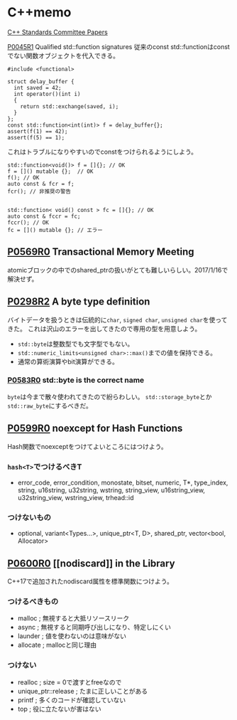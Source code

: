 # C++memo
[C++ Standards Committee Papers](http://www.open-std.org/jtc1/sc22/wg21/docs/papers/)


[P0045R1](http://www.open-std.org/jtc1/sc22/wg21/docs/papers/2017/p0045r1.pdf) Qualified std::function  signatures
従来のconst std::functionはconstでない関数オブジェクトを代入できる。

```
#include <functional>

struct delay_buffer {
  int saved = 42;
  int operator()(int i)
  {
    return std::exchange(saved, i);
  }
};
const std::function<int(int)> f = delay_buffer{};
assert(f(1) == 42);
assert(f(5) == 1);
```

これはトラブルになりやすいのでconstをつけられるようにしよう。

```
std::function<void()> f = []{}; // OK
f = []() mutable {};  // OK
f(); // OK
auto const & fcr = f;
fcr(); // 非推奨の警告


std::function< void() const > fc = []{}; // OK
auto const & fccr = fc;
fccr(); // OK
fc = []() mutable {}; // エラー
```

## [P0569R0](http://www.open-std.org/jtc1/sc22/wg21/docs/papers/2017/p0569r0.pdf)  Transactional Memory Meeting
atomicブロックの中でのshared_ptrの扱いがとても難しいらしい。2017/1/16で解決せず。

## [P0298R2](http://www.open-std.org/JTC1/SC22/WG21/docs/papers/2016/p0298r2.pdf) A byte type definition
バイトデータを扱うときは伝統的に`char`, `signed char`, `unsigned char`を使ってきた。
これは沢山のエラーを出してきたので専用の型を用意しよう。

* `std::byte`は整数型でも文字型でもない。
* `std::numeric_limits<unsigned char>::max()`までの値を保持できる。
* 通常の算術演算やbit演算ができる。

### [P0583R0](http://www.open-std.org/jtc1/sc22/wg21/docs/papers/2017/p0583r0.pdf) std::byte is the correct name
`byte`は今まで散々使われてきたので紛らわしい。
`std::storage_byte`とか`std::raw_byte`にするべきだ。

## [P0599R0](http://www.open-std.org/jtc1/sc22/wg21/docs/papers/2017/p0599r0.pdf) noexcept for Hash Functions
Hash関数でnoexceptをつけてよいところにはつけよう。

### `hash<T>`でつけるべきT
* error_code, error_condition, monostate, bitset<N>, numeric, T*, type_index, string, u16string, u32string, wstring, string_view, u16string_view, u32string_view, wstring_view, trhead::id

### つけないもの
* optional<T>, variant<Types...>, unique_ptr<T, D>, shared_ptr<T>, vector<bool, Allocator>

## [P0600R0](http://www.open-std.org/jtc1/sc22/wg21/docs/papers/2017/p0600r0.pdf) \[\[nodiscard\]\] in the Library
C++17で追加されたnodiscard属性を標準関数につけよう。

### つけるべきもの
* malloc ; 無視すると大抵リソースリーク
* async ; 無視すると同期呼び出しになり、特定しにくい
* launder ; 値を使わないのは意味がない
* allocate ; mallocと同じ理由

### つけない
* realloc ; size = 0で渡すとfreeなので
* unique_ptr::release ; たまに正しいことがある
* printf ; 多くのコードが確認していない
* top ; 役に立たないが害はない
